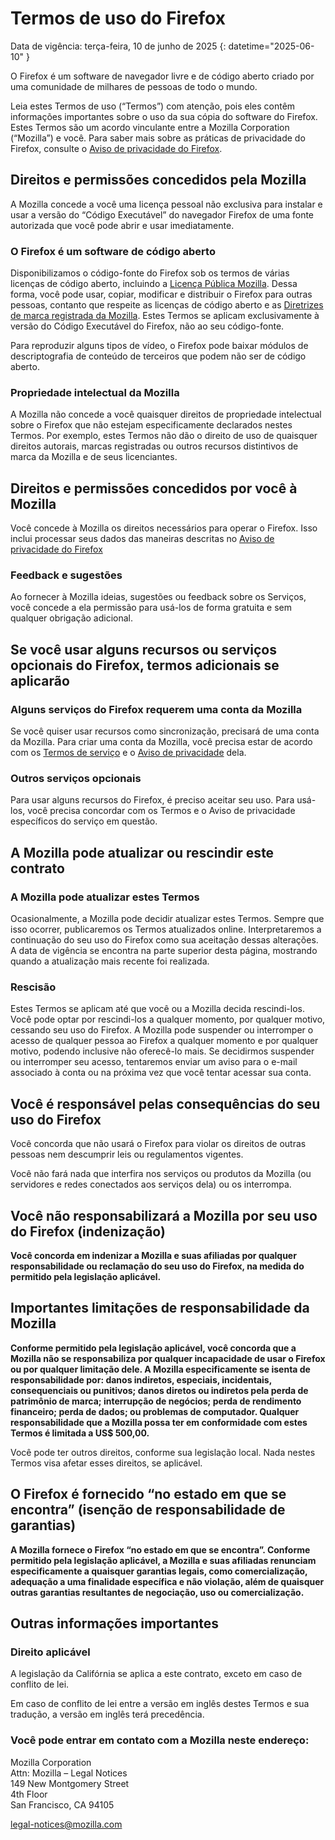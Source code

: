 ﻿# Termos de uso do Firefox

Data de vigência: terça-feira, 10 de junho de 2025
{: datetime="2025-06-10" }

O Firefox é um software de navegador livre e de código aberto criado por uma comunidade de milhares de pessoas de todo o mundo.

Leia estes Termos de uso (“Termos”) com atenção, pois eles contêm informações importantes sobre o uso da sua cópia do software do Firefox. Estes Termos são um acordo vinculante entre a Mozilla Corporation (“Mozilla”) e você. Para saber mais sobre as práticas de privacidade do Firefox, consulte o [Aviso de privacidade do Firefox](https://www.mozilla.org/privacy/firefox/#notice).

## Direitos e permissões concedidos pela Mozilla

A Mozilla concede a você uma licença pessoal não exclusiva para instalar e usar a versão do “Código Executável” do navegador Firefox de uma fonte autorizada que você pode abrir e usar imediatamente.

### O Firefox é um software de código aberto

Disponibilizamos o código-fonte do Firefox sob os termos de várias licenças de código aberto, incluindo a [Licença Pública Mozilla](https://www.mozilla.org/MPL/). Dessa forma, você pode usar, copiar, modificar e distribuir o Firefox para outras pessoas, contanto que respeite as licenças de código aberto e as [Diretrizes de marca registrada da Mozilla](https://www.mozilla.org/foundation/trademarks/policy/). Estes Termos se aplicam exclusivamente à versão do Código Executável do Firefox, não ao seu código-fonte.

Para reproduzir alguns tipos de vídeo, o Firefox pode baixar módulos de descriptografia de conteúdo de terceiros que podem não ser de código aberto.

### Propriedade intelectual da Mozilla

A Mozilla não concede a você quaisquer direitos de propriedade intelectual sobre o Firefox que não estejam especificamente declarados nestes Termos. Por exemplo, estes Termos não dão o direito de uso de quaisquer direitos autorais, marcas registradas ou outros recursos distintivos de marca da Mozilla e de seus licenciantes.

## Direitos e permissões concedidos por você à Mozilla

Você concede à Mozilla os direitos necessários para operar o Firefox. Isso inclui processar seus dados das maneiras descritas no [Aviso de privacidade do Firefox](https://www.mozilla.org/privacy/firefox/#notice)

### Feedback e sugestões

Ao fornecer à Mozilla ideias, sugestões ou feedback sobre os Serviços, você concede a ela permissão para usá-los de forma gratuita e sem qualquer obrigação adicional.

## Se você usar alguns recursos ou serviços opcionais do Firefox, termos adicionais se aplicarão

### Alguns serviços do Firefox requerem uma conta da Mozilla

Se você quiser usar recursos como sincronização, precisará de uma conta da Mozilla. Para criar uma conta da Mozilla, você precisa estar de acordo com os [Termos de serviço](https://www.mozilla.org/about/legal/terms/services/) e o [Aviso de privacidade](https://www.mozilla.org/privacy/mozilla-accounts/) dela.

### Outros serviços opcionais

Para usar alguns recursos do Firefox, é preciso aceitar seu uso. Para usá-los, você precisa concordar com os Termos e o Aviso de privacidade específicos do serviço em questão.

## A Mozilla pode atualizar ou rescindir este contrato

### A Mozilla pode atualizar estes Termos

Ocasionalmente, a Mozilla pode decidir atualizar estes Termos. Sempre que isso ocorrer, publicaremos os Termos atualizados online. Interpretaremos a continuação do seu uso do Firefox como sua aceitação dessas alterações. A data de vigência se encontra na parte superior desta página, mostrando quando a atualização mais recente foi realizada.

### Rescisão

Estes Termos se aplicam até que você ou a Mozilla decida rescindi-los. Você pode optar por rescindi-los a qualquer momento, por qualquer motivo, cessando seu uso do Firefox. A Mozilla pode suspender ou interromper o acesso de qualquer pessoa ao Firefox a qualquer momento e por qualquer motivo, podendo inclusive não oferecê-lo mais. Se decidirmos suspender ou interromper seu acesso, tentaremos enviar um aviso para o e-mail associado à conta ou na próxima vez que você tentar acessar sua conta.

## Você é responsável pelas consequências do seu uso do Firefox

Você concorda que não usará o Firefox para violar os direitos de outras pessoas nem descumprir leis ou regulamentos vigentes.

Você não fará nada que interfira nos serviços ou produtos da Mozilla (ou servidores e redes conectados aos serviços dela) ou os interrompa.

## Você não responsabilizará a Mozilla por seu uso do Firefox (indenização)

**Você concorda em indenizar a Mozilla e suas afiliadas por qualquer responsabilidade ou reclamação do seu uso do Firefox, na medida do permitido pela legislação aplicável.**

## Importantes limitações de responsabilidade da Mozilla

**Conforme permitido pela legislação aplicável, você concorda que a Mozilla não se responsabiliza por qualquer incapacidade de usar o Firefox ou por qualquer limitação dele. A Mozilla especificamente se isenta de responsabilidade por: danos indiretos, especiais, incidentais, consequenciais ou punitivos; danos diretos ou indiretos pela perda de patrimônio de marca; interrupção de negócios; perda de rendimento financeiro; perda de dados; ou problemas de computador. Qualquer responsabilidade que a Mozilla possa ter em conformidade com estes Termos é limitada a US$ 500,00.**

Você pode ter outros direitos, conforme sua legislação local. Nada nestes Termos visa afetar esses direitos, se aplicável.

## O Firefox é fornecido “no estado em que se encontra” (isenção de responsabilidade de garantias)

**A Mozilla fornece o Firefox “no estado em que se encontra”. Conforme permitido pela legislação aplicável, a Mozilla e suas afiliadas renunciam especificamente a quaisquer garantias legais, como comercialização, adequação a uma finalidade específica e não violação, além de quaisquer outras garantias resultantes de negociação, uso ou comercialização.**

## Outras informações importantes

### Direito aplicável

A legislação da Califórnia se aplica a este contrato, exceto em caso de conflito de lei.

Em caso de conflito de lei entre a versão em inglês destes Termos e sua tradução, a versão em inglês terá precedência.

### Você pode entrar em contato com a Mozilla neste endereço:

Mozilla Corporation <br>
Attn: Mozilla – Legal Notices <br>
149 New Montgomery Street <br>
4th Floor <br>
San Francisco, CA 94105

legal-notices@mozilla.com
